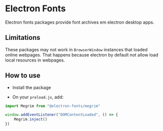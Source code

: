 # Electron Fonts

Electron fonts packages provide font archives em electron desktop apps.

## Limitations

These packages may not work in `BrowserWindow` instances that loaded online webpages. That happens because electron by default not allow load local resources in webpages.

## How to use

* Install the package

* On your `preload.js`, add:

```ts
import Megrim from "@electron-fonts/megrim"

window.addEventListener("DOMContentLoaded", () => {
    Megrim.inject()
})
```